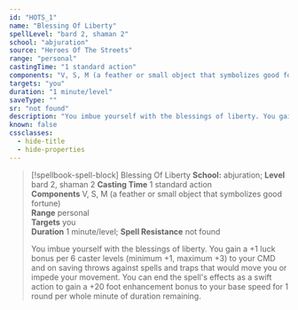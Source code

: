 ```yaml
---
id: "HOTS_1"
name: "Blessing Of Liberty"
spellLevel: "bard 2, shaman 2"
school: "abjuration"
source: "Heroes Of The Streets"
range: "personal"
castingTime: "1 standard action"
components: "V, S, M (a feather or small object that symbolizes good fortune)"
targets: "you"
duration: "1 minute/level"
saveType: ""
sr: "not found"
description: "You imbue yourself with the blessings of liberty. You gain a +1 luck bonus per 6 caster levels (minimum +1, maximum +3) to  your CMD and on saving throws against spells and traps that would move you or impede your movement. You can end the spell's effects as a swift action to gain a +20 foot enhancement bonus to your base speed for 1 round per whole minute of duration remaining."
known: false
cssclasses:
  - hide-title
  - hide-properties
---
```


> [!spellbook-spell-block] Blessing Of Liberty
> **School:** abjuration; **Level** bard 2, shaman 2
> **Casting Time** 1 standard action  
> **Components** V, S, M (a feather or small object that symbolizes good fortune)  
> **Range** personal  
> **Targets** you  
> **Duration** 1 minute/level; **Spell Resistance** not found
> 
> You imbue yourself with the blessings of liberty. You gain a +1 luck bonus per 6 caster levels (minimum +1, maximum +3) to  your CMD and on saving throws against spells and traps that would move you or impede your movement. You can end the spell's effects as a swift action to gain a +20 foot enhancement bonus to your base speed for 1 round per whole minute of duration remaining.
